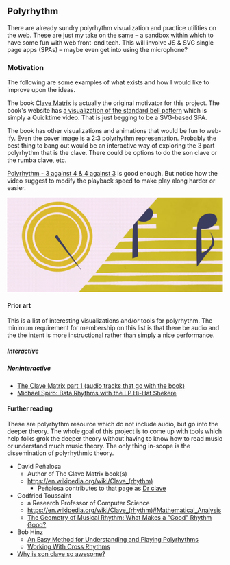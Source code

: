 ## Polyrhythm

There are already sundry polyrhythm visualization and practice utilities on the web. 
These are just my take on the same – a sandbox within which to have some fun with web
front-end tech. This will involve JS & SVG single page apps (SPAs) – maybe even get
into using the microphone?

### Motivation
The following are some examples of what exists and how I would like to improve upon the ideas.

The book [Clave Matrix](http://www.unlockingclave.com/volume-1-the-clave-matrix.html) 
is actually the original motivator for this project.
The book's website has [a visualization of the standard bell pattern](http://www.unlockingclave.com/standard-pattern-animation.html)
which is simply a Quicktime video. That is just begging to be a SVG-based SPA.

The book has other visualizations and animations that would be fun to web-ify. 
Even the cover image is a 2:3 polyrhythm representation. Probably the best thing
to bang out would be an interactive way of exploring the 3 part polyrhythm that is
the clave. There could be options to do the son clave or the rumba clave, etc.

[Polyrhythm - 3 against 4 & 4 against 3](https://www.youtube.com/watch?v=AgdLLitVxfI) 
is good enough. But notice how the video suggest to modify the playback speed to make
play along harder or easier. 

[![](./images/john_varney_vid_cover.png)](https://www.youtube.com/watch?v=2UphAzryVpY)

#### Prior art
This is a list of interesting visualizations and/or tools for polyrhythm. The minimum requirement for
membership on this list is that there be audio and the the intent is more instructional rather than simply a nice performance.

##### Interactive

##### Noninteractive
- [The Clave Matrix part 1 (audio tracks that go with the book)](http://ge.tt/5orZ2Ba)
- [Michael Spiro: Bata Rhythms with the LP Hi-Hat Shekere](https://www.youtube.com/watch?v=8VttJ5rTwcM)

#### Further reading
These are polyrhythm resource which do not include audio, but go into the deeper theory.
The whole goal of this project is to come up with tools which help folks grok the deeper theory
without having to know how to read music or understand much music theory. The only thing in-scope
is the dissemination of polyrhythmic theory.

- David Peñalosa
  - Author of The Clave Matrix book(s)
  - https://en.wikipedia.org/wiki/Clave_(rhythm)
    - Peñalosa contributes to that page as [Dr clave](https://en.wikipedia.org/wiki/User:Dr_clave)
- Godfried Toussaint
  - a Research Professor of Computer Science
  - https://en.wikipedia.org/wiki/Clave_(rhythm)#Mathematical_Analysis
  - [The Geometry of Musical Rhythm: What Makes a "Good" Rhythm Good?](http://www.crcpress.com/product/isbn/9781466512023)
- Bob Hinz
  - [An Easy Method for Understanding and Playing Polyrhythms](http://www.bobhinz.com/PDFs%20of%20Published%20&%20Unpublished%20Articles/An%20Easy%20Method%20For%20Understanding%20and%20Playing%20Polyrhythms.pdf)
  - [Working With Cross Rhythms](http://www.bobhinz.com/PDFs%20of%20Published%20&%20Unpublished%20Articles/Working%20With%20Cross%20Rhythms.pdf)
- [Why is son clave so awesome?](http://www.ethanhein.com/wp/2013/why-is-son-clave-so-awesome/)

